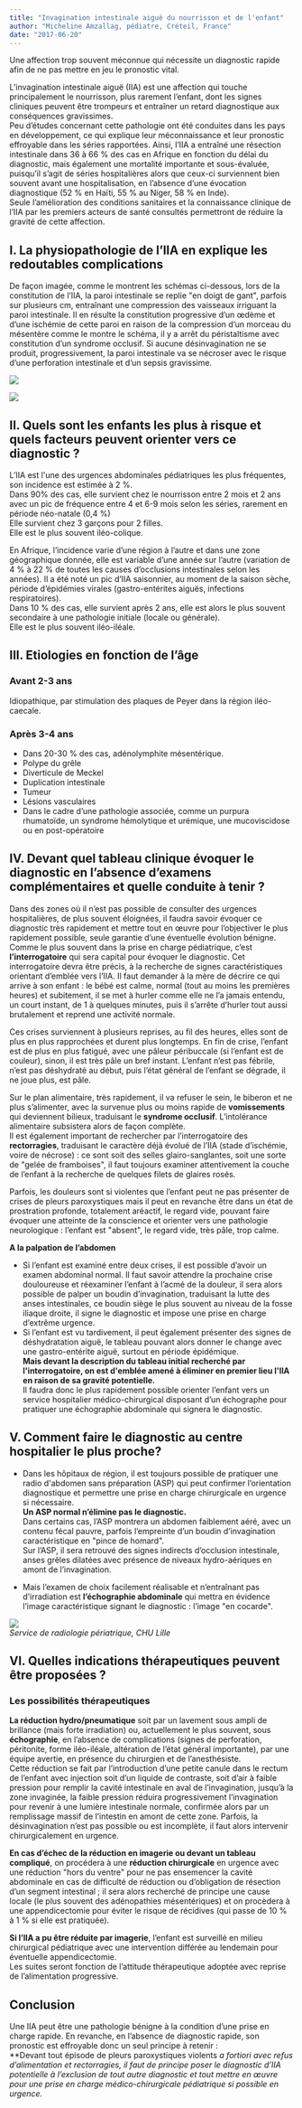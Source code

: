 ```yaml
---
title: "Invagination intestinale aiguë du nourrisson et de l'enfant"
author: "Micheline Amzallag, pédiatre, Créteil, France"
date: "2017-06-20"
---
```


<div class="teaser"><p>Une affection trop souvent méconnue qui nécessite un diagnostic rapide afin de ne pas mettre en jeu le pronostic vital.</p></div>

L’invagination intestinale aiguë (IIA) est une affection qui touche principalement le nourrisson, plus rarement l’enfant, dont les signes cliniques peuvent être trompeurs et entraîner un retard diagnostique aux conséquences gravissimes.  
Peu d’études concernant cette pathologie ont été conduites dans les pays en développement, ce qui explique leur méconnaissance et leur pronostic effroyable dans les séries rapportées. Ainsi, l’IIA a entraîné une résection intestinale dans 36 à 66 % des cas en Afrique en fonction du délai du diagnostic, mais également une mortalité importante et sous-évaluée, puisqu’il s’agit de séries hospitalières alors que ceux-ci surviennent bien souvent avant une hospitalisation, en l’absence d’une évocation diagnostique (52 % en Haïti, 55 % au Niger, 58 % en Inde).  
Seule l’amélioration des conditions sanitaires et la connaissance clinique de l’IIA par les premiers acteurs de santé consultés permettront de réduire la gravité de cette affection.

## I. La physiopathologie de l’IIA en explique les redoutables complications

De façon imagée, comme le montrent les schémas ci-dessous, lors de la constitution de l’IIA, la paroi intestinale se replie "en doigt de gant", parfois sur plusieurs cm, entraînant une compression des vaisseaux irriguant la paroi intestinale. Il en résulte la constitution progressive d’un œdème et d’une ischémie de cette paroi en raison de la compression d’un morceau du mésentère comme le montre le schéma, il y a arrêt du péristaltisme avec constitution d’un syndrome occlusif. Si aucune désinvagination ne se produit, progressivement, la paroi intestinale va se nécroser avec le risque d’une perforation intestinale et d’un sepsis gravissime.

![](iia-1772.v2-jpg.jpg)

![](iia-2_iia-2.jpg)

## II. Quels sont les enfants les plus à risque et quels facteurs peuvent orienter vers ce diagnostic ?

L’IIA est l'une des urgences abdominales pédiatriques les plus fréquentes, son incidence est estimée à 2 %.  
Dans 90% des cas, elle survient chez le nourrisson entre 2 mois et 2 ans avec un pic de fréquence entre 4 et 6-9 mois selon les séries, rarement en période néo-natale (0,4 %)  
Elle survient chez 3 garçons pour 2 filles.  
Elle est le plus souvent iléo-colique.

En Afrique, l’incidence varie d’une région à l’autre et dans une zone géographique donnée, elle est variable d’une année sur l’autre (variation de 4 % à 22 % de toutes les causes d’occlusions intestinales selon les années). Il a été noté un pic d’IIA saisonnier, au moment de la saison sèche, période d’épidémies virales (gastro-entérites aiguës, infections respiratoires).  
Dans 10 % des cas, elle survient après 2 ans, elle est alors le plus souvent secondaire à une pathologie initiale (locale ou générale).  
Elle est le plus souvent iléo-iléale.

## III. Etiologies en fonction de l’âge

### Avant 2-3 ans

Idiopathique, par stimulation des plaques de Peyer dans la région iléo-caecale.

### Après 3-4 ans

- Dans 20-30 % des cas, adénolymphite mésentérique.
- Polype du grêle
- Diverticule de Meckel
- Duplication intestinale
- Tumeur
- Lésions vasculaires
- Dans le cadre d’une pathologie associée, comme un purpura rhumatoïde, un syndrome hémolytique et urémique, une mucoviscidose ou en post-opératoire

## IV. Devant quel tableau clinique évoquer le diagnostic en l’absence d’examens complémentaires et quelle conduite à tenir ?

Dans des zones où il n’est pas possible de consulter des urgences hospitalières, de plus souvent éloignées, il faudra savoir évoquer ce diagnostic très rapidement et mettre tout en œuvre pour l’objectiver le plus rapidement possible, seule garantie d’une éventuelle évolution bénigne.  
Comme le plus souvent dans la prise en charge pédiatrique, c’est **l’interrogatoire** qui sera capital pour évoquer le diagnostic. Cet interrogatoire devra être précis, à la recherche de signes caractéristiques orientant d’emblée vers l’IIA. Il faut demander à la mère de décrire ce qui arrive à son enfant : le bébé est calme, normal (tout au moins les premières heures) et subitement, il se met à hurler comme elle ne l’a jamais entendu, un court instant, de 1 à quelques minutes, puis il s’arrête d’hurler tout aussi brutalement et reprend une activité normale.

Ces crises surviennent à plusieurs reprises, au fil des heures, elles sont de plus en plus rapprochées et durent plus longtemps. En fin de crise, l’enfant est de plus en plus fatigué, avec une pâleur péribuccale (si l’enfant est de couleur), sinon, il est très pâle un bref instant. L’enfant n’est pas fébrile, n’est pas déshydraté au début, puis l’état général de l’enfant se dégrade, il ne joue plus, est pâle.

Sur le plan alimentaire, très rapidement, il va refuser le sein, le biberon et ne plus s’alimenter, avec la survenue plus ou moins rapide de **vomissements** qui deviennent bilieux, traduisant le **syndrome occlusif**. L’intolérance alimentaire subsistera alors de façon complète.  
Il est également important de rechercher par l’interrogatoire des **rectorragies**, traduisant le caractère déjà évolué de l’IIA (stade d’ischémie, voire de nécrose) : ce sont soit des selles glairo-sanglantes, soit une sorte de "gelée de framboises", il faut toujours examiner attentivement la couche de l’enfant à la recherche de quelques filets de glaires rosés.

Parfois, les douleurs sont si violentes que l’enfant peut ne pas présenter de crises de pleurs paroxystiques mais il peut en revanche être dans un état de prostration profonde, totalement aréactif, le regard vide, pouvant faire évoquer une atteinte de la conscience et orienter vers une pathologie neurologique : l’enfant est "absent", le regard vide, très pâle, trop calme.

**A la palpation de l’abdomen**

- Si l’enfant est examiné entre deux crises, il est possible d’avoir un examen abdominal normal. Il faut savoir attendre la prochaine crise douloureuse et réexaminer l’enfant à l’acmé de la douleur, il sera alors possible de palper un boudin d’invagination, traduisant la lutte des anses intestinales, ce boudin siège le plus souvent au niveau de la fosse iliaque droite, il signe le diagnostic et impose une prise en charge d’extrême urgence.
- Si l’enfant est vu tardivement, il peut également présenter des signes de déshydratation aiguë, le tableau pouvant alors donner le change avec une gastro-entérite aiguë, surtout en période épidémique.  
  **Mais devant la description du tableau initial recherché par l'interrogatoire, on est d'emblée amené à éliminer en premier lieu l'IIA en raison de sa gravité potentielle.**  
  Il faudra donc le plus rapidement possible orienter l’enfant vers un service hospitalier médico-chirurgical disposant d’un échographe pour pratiquer une échographie abdominale qui signera le diagnostic.

## V. Comment faire le diagnostic au centre hospitalier le plus proche?

- Dans les hôpitaux de région, il est toujours possible de pratiquer une radio d'abdomen sans préparation (ASP) qui peut confirmer l’orientation diagnostique et permettre une prise en charge chirurgicale en urgence si nécessaire.  
  **Un ASP normal n’élimine pas le diagnostic.**  
  Dans certains cas, l’ASP montrera un abdomen faiblement aéré, avec un contenu fécal pauvre, parfois l’empreinte d’un boudin d’invagination caractéristique en "pince de homard".  
  Sur l’ASP, il sera retrouvé des signes indirects d’occlusion intestinale, anses grêles dilatées avec présence de niveaux hydro-aériques en amont de l’invagination.

- Mais l’examen de choix facilement réalisable et n’entraînant pas d’irradiation est **l’échographie abdominale** qui mettra en évidence l’image caractéristique signant le diagnostic : l’image "en cocarde".

![](image001.png)  
*Service de radiologie périatrique, CHU Lille*

## VI. Quelles indications thérapeutiques peuvent être proposées ?

### Les possibilités thérapeutiques

**La réduction hydro/pneumatique** soit par un lavement sous ampli de brillance (mais forte irradiation) ou, actuellement le plus souvent, sous **échographie**, en l’absence de complications (signes de perforation, péritonite, forme iléo-iléale, altération de l’état général importante), par une équipe avertie, en présence du chirurgien et de l’anesthésiste.  
Cette réduction se fait par l’introduction d’une petite canule dans le rectum de l’enfant avec injection soit d’un liquide de contraste, soit d’air à faible pression pour remplir la cavité intestinale en aval de l’invagination, jusqu’à la zone invaginée, la faible pression réduira progressivement l’invagination pour revenir à une lumière intestinale normale, confirmée alors par un remplissage massif de l’intestin en amont de cette zone. Parfois, la désinvagination n’est pas possible ou est incomplète, il faut alors intervenir chirurgicalement en urgence.

**En cas d’échec de la réduction en imagerie ou devant un tableau compliqué**, on procédera à une **réduction chirurgicale** en urgence avec une réduction "hors du ventre" pour ne pas ensemencer la cavité abdominale en cas de difficulté de réduction ou d’obligation de résection d’un segment intestinal ; il sera alors recherché de principe une cause locale (le plus souvent des adénopathies mésentériques) et on procèdera à une appendicectomie pour éviter le risque de récidives (qui passe de 10 % à 1 % si elle est pratiquée).

**Si l’IIA a pu être réduite par imagerie**, l’enfant est surveillé en milieu chirurgical pédiatrique avec une intervention différée au lendemain pour éventuelle appendicectomie.  
Les suites seront fonction de l’attitude thérapeutique adoptée avec reprise de l’alimentation progressive.

## Conclusion

Une IIA peut être une pathologie bénigne à la condition d’une prise en charge rapide. En revanche, en l’absence de diagnostic rapide, son pronostic est effroyable donc un seul principe à retenir :  
\*\*Devant tout épisode de pleurs paroxystiques violents *a fortiori *avec refus d’alimentation et rectorragies, il faut de principe poser le diagnostic d’IIA potentielle à l’exclusion de tout autre diagnostic et tout mettre en œuvre pour une prise en charge médico-chirurgicale pédiatrique si possible en urgence.**
